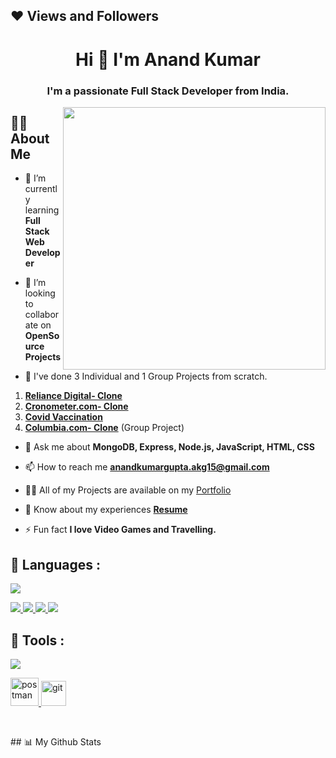 ## ❤ Views and Followers
<!-- <a href="https://github.com/anandkr21/github-profile-views-counter">
    <img src="https://komarev.com/ghpvc/?username=Anandkr21">
</a>
<a href="https://github.com/Anandkr21?tab=followers"><img src="https://img.shields.io/github/followers/Anandkr21?label=Followers&style=social" alt="GitHub Badge"></a> -->
<!-- 
![MasterHead](https://user-images.githubusercontent.com/95478989/198955082-6e78ebb5-e1e4-49f9-8d32-6e5af3984dcd.gif) -->

<h1 align="center">Hi 👋 I'm Anand Kumar</h1>
<h3 align="center">I'm a passionate Full Stack Developer from India.</h3>
<img align="right" width="420" src="https://media2.giphy.com/media/qgQUggAC3Pfv687qPC/giphy.gif?cid=790b7611745b4649e65ad509de95aee8e787d2cb83bd5bec&rid=giphy.gif&ct=g" alt="">

## 🙋‍♂️ About Me

<!-- - 🔭 I’m currently working on **[Covid-19 Tracker](https://covid-19-tracker-e4bda.web.app/)** -->

- 🌱 I’m currently learning **Full Stack Web Developer**

- 👯 I’m looking to collaborate on **OpenSource Projects**

- 👯 I've done 3 Individual and 1 Group Projects from scratch.
1. **[Reliance Digital- Clone](https://verdant-cactus-906300.netlify.app/)**
2. **[Cronometer.com- Clone](https://inspiring-kringle-7790ea.netlify.app/)**
3. **[Covid Vaccination](https://dapper-selkie-f6efca.netlify.app/)**
4. **[Columbia.com- Clone](https://vermillion-custard-ab0fef.netlify.app/)**  (Group Project)
- 💬 Ask me about **MongoDB, Express, Node.js, JavaScript, HTML, CSS**
<!-- - 👨‍💻 All of my projects are available at **[My Portfolio](https://subhamraoniar.com)** -->

- 📫 How to reach me **anandkumargupta.akg15@gmail.com**
- 👩‍💻 All of my Projects are available on my <a href="https://anandkr21.github.io/">Portfolio</a>

- 📑  Know about my experiences **[Resume](https://drive.google.com/file/d/1a9hfcuhwwD4b1Qh-R1AxUSpVU5bmw82k/view?usp=share_link)**

- ⚡ Fun fact **I love Video Games and Travelling.**

## 🚀 Languages :

<img src="https://skillicons.dev/icons?i=mongodb,express,nodejs,javascript,html,css"/>

 <p align="left">  
 <a href="https://www.w3.org/html/" target="_blank"> <img src="https://img.icons8.com/color/48/000000/html-5.png"/> </a> 
    <a href="https://www.w3schools.com/css/" target="_blank"> <img src="https://img.icons8.com/color/48/000000/css3.png"/> </a>
    <a href="https://developer.mozilla.org/en-US/docs/Web/JavaScript" target="_blank"> <img src="https://img.icons8.com/color/48/000000/javascript.png"/> </a>  
    <a style="padding-right:8px;" href="https://nodejs.org" target="_blank"> <img src="https://img.icons8.com/color/48/000000/nodejs.png"/> </a>
  
</p>

## 🚀 Tools :
<img src="https://skillicons.dev/icons?i=postman,git,github,netlify,vscode,codepen,replit"/>


<a href="https://postman.com" target="_blank"> <img src="https://www.vectorlogo.zone/logos/getpostman/getpostman-icon.svg" alt="postman" width="45" height="45"/> </a>
<a href="https://git-scm.com/" target="_blank" rel="noreferrer"> <img src="https://www.vectorlogo.zone/logos/git-scm/git-scm-icon.svg" alt="git" width="40" height="40"/> </a>


<br/>

<p align="center">
<!--     <a href="https://github.com/Anandkr21/github-readme-streak-stats">
        <img title="🔥 Get streak stats for your profile at git.io/streak-stats" alt="Anand Kumar's streak" src="https://github-readme-streak-stats.herokuapp.com/?user=Anandkr21&theme=black-ice&hide_border=true&stroke=0000&background=060A0CD0"/>
    </a> -->
</p>
## 📊 My Github Stats

<!--   <br/>
 <a href="https://github.com/Anandkr21/github-readme-stats"><img alt="Anand Kumar's Github Stats" src="https://github-readme-stats.vercel.app/api?username=Anandkr21&show_icons=true&count_private=true&theme=react&hide_border=true&bg_color=0D1117" /></a>
  <a href="https://github.com/Anandkr21/github-readme-stats"><img alt="Anand Kumar's Top Languages" src="https://github-readme-stats.vercel.app/api/top-langs/?username=Anandkr21&langs_count=8&count_private=true&layout=compact&theme=react&hide_border=true&bg_color=0D1117" /></a> 
  <br/> -->
  <!-- <b>Note:</b> Top languages is only a metric of the languages my public code consists of and doesn't reflect experience or skill level. -->


<br/>
<br/>

<!--   <p align="center">
    <a href="https://github.com/Anandkr21"><span>
        <img align="center"
          src="https://github-profile-summary-cards.vercel.app/api/cards/profile-details?username=Anandkr21&theme=github_dark" width="100%" />
      </span></a>
  </p>
 -->
<!-- <a href="https://github.com/Anandkr21/github-readme-activity-graph"><img alt="Anand Kumar's Activity Graph" src="https://activity-graph.herokuapp.com/graph?username=Anandkr21&bg_color=0D1117&color=5BCDEC&line=5BCDEC&point=FFFFFF&hide_border=true" /></a>  -->
<br/>
<br/>

<!-- 
## Connect with me:
<p align="left">

<a href = "https://www.linkedin.com/in/anand-kumar-akg7/"><img src="https://img.icons8.com/fluent/48/000000/linkedin.png"/></a>
<a href = "#"><img src="https://img.icons8.com/fluent/48/000000/twitter.png"/></a>
<a href = "#"><img src="https://img.icons8.com/fluent/48/000000/instagram-new.png"/></a>
<a href = "#"><img src="https://img.icons8.com/color/48/000000/youtube-play.png"/></a>

</p>
 -->

